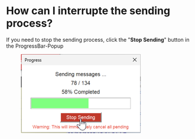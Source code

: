 # How can I interrupte the sending process?

If you need to stop the sending process, click the "**Stop Sending**" button in the ProgressBar-Popup

<div align="left"><figure><img src=".gitbook/assets/image (1) (1) (1) (1) (1).png" alt=""><figcaption></figcaption></figure></div>
